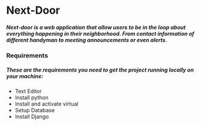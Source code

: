 # Next-Door
##### Next-door is a web application that allow users to be in the loop about everything happening in their neighborhood. From contact information of different handyman to meeting announcements or even alerts.


### Requirements
##### These are the requirements you need to get the project running locally on your machine:
  - Text Editor
  - Install python
  - Install and activate virtual
  - Setup Database
  - Install Django
